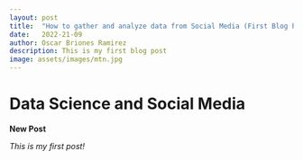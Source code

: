 ```yaml
---
layout: post
title:  "How to gather and analyze data from Social Media (First Blog Post)"
date:   2022-21-09
author: Oscar Briones Ramirez
description: This is my first blog post
image: assets/images/mtn.jpg
---
```


# Data Science and Social Media

**New Post**

*This is my first post!*

